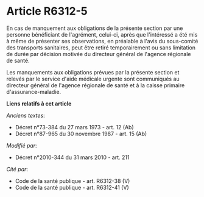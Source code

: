 # Article R6312-5

En cas de manquement aux obligations de la présente section par une personne bénéficiant de l'agrément, celui-ci, après que
l'intéressé a été mis à même de présenter ses observations, en préalable à l'avis du sous-comité des transports sanitaires,
peut être retiré temporairement ou sans limitation de durée par décision motivée du directeur général de l'agence régionale
de santé. 

Les manquements aux obligations prévues par la présente section et relevés par le service d'aide médicale urgente sont
communiqués au directeur général de l'agence régionale de santé et à la caisse primaire d'assurance-maladie.

**Liens relatifs à cet article**

_Anciens textes_:

  - Décret n°73-384 du 27 mars 1973 - art. 12 (Ab)
  - Décret n°87-965 du 30 novembre 1987 - art. 15 (Ab)

_Modifié par_:

  - Décret n°2010-344 du 31 mars 2010 - art. 211

_Cité par_:

  - Code de la santé publique - art. R6312-38 (V)
  - Code de la santé publique - art. R6312-41 (V)
